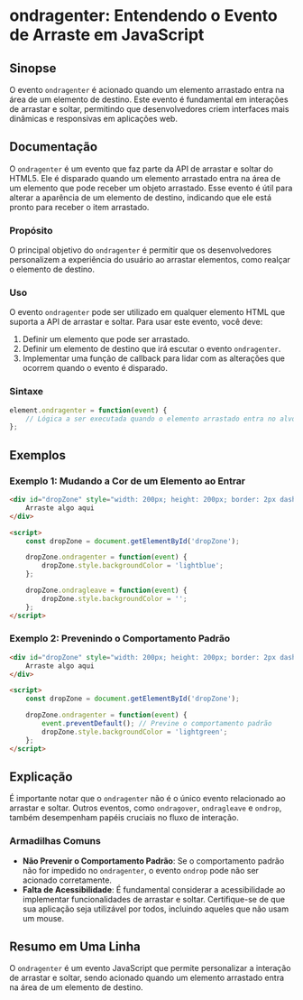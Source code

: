 <!--
Meta Description: # ondragenter: Entendendo o Evento de Arraste em JavaScript ## Sinopse O evento `ondragenter` é acionado quando um elemento arrastado entra na área de...
Meta Keywords: elemento, que, ondragenter, evento, dropzone
-->

# ondragenter: Entendendo o Evento de Arraste em JavaScript

## Sinopse
O evento `ondragenter` é acionado quando um elemento arrastado entra na área de um elemento de destino. Este evento é fundamental em interações de arrastar e soltar, permitindo que desenvolvedores criem interfaces mais dinâmicas e responsivas em aplicações web.

## Documentação
O `ondragenter` é um evento que faz parte da API de arrastar e soltar do HTML5. Ele é disparado quando um elemento arrastado entra na área de um elemento que pode receber um objeto arrastado. Esse evento é útil para alterar a aparência de um elemento de destino, indicando que ele está pronto para receber o item arrastado.

### Propósito
O principal objetivo do `ondragenter` é permitir que os desenvolvedores personalizem a experiência do usuário ao arrastar elementos, como realçar o elemento de destino.

### Uso
O evento `ondragenter` pode ser utilizado em qualquer elemento HTML que suporta a API de arrastar e soltar. Para usar este evento, você deve:
1. Definir um elemento que pode ser arrastado.
2. Definir um elemento de destino que irá escutar o evento `ondragenter`.
3. Implementar uma função de callback para lidar com as alterações que ocorrem quando o evento é disparado.

### Sintaxe
```javascript
element.ondragenter = function(event) {
    // Lógica a ser executada quando o elemento arrastado entra no alvo.
};
```

## Exemplos

### Exemplo 1: Mudando a Cor de um Elemento ao Entrar
```html
<div id="dropZone" style="width: 200px; height: 200px; border: 2px dashed #ccc;">
    Arraste algo aqui
</div>

<script>
    const dropZone = document.getElementById('dropZone');

    dropZone.ondragenter = function(event) {
        dropZone.style.backgroundColor = 'lightblue';
    };

    dropZone.ondragleave = function(event) {
        dropZone.style.backgroundColor = '';
    };
</script>
```

### Exemplo 2: Prevenindo o Comportamento Padrão
```html
<div id="dropZone" style="width: 200px; height: 200px; border: 2px dashed #ccc;">
    Arraste algo aqui
</div>

<script>
    const dropZone = document.getElementById('dropZone');

    dropZone.ondragenter = function(event) {
        event.preventDefault(); // Previne o comportamento padrão
        dropZone.style.backgroundColor = 'lightgreen';
    };
</script>
```

## Explicação
É importante notar que o `ondragenter` não é o único evento relacionado ao arrastar e soltar. Outros eventos, como `ondragover`, `ondragleave` e `ondrop`, também desempenham papéis cruciais no fluxo de interação.

### Armadilhas Comuns
- **Não Prevenir o Comportamento Padrão**: Se o comportamento padrão não for impedido no `ondragenter`, o evento `ondrop` pode não ser acionado corretamente.
- **Falta de Acessibilidade**: É fundamental considerar a acessibilidade ao implementar funcionalidades de arrastar e soltar. Certifique-se de que sua aplicação seja utilizável por todos, incluindo aqueles que não usam um mouse.

## Resumo em Uma Linha
O `ondragenter` é um evento JavaScript que permite personalizar a interação de arrastar e soltar, sendo acionado quando um elemento arrastado entra na área de um elemento de destino.